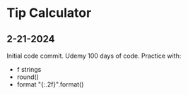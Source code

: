# Tip Calculator

## 2-21-2024

Initial code commit. Udemy 100 days of code. Practice with:

* f strings
* round()
* format "{:.2f}".format()
